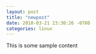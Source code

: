 ```yaml
---
layout: post
title: "newpost"
date: 2018-03-21 23:30:26 -0700
categories: linux
---
```


This is some sample content

